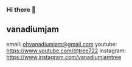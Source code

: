 ### Hi there 👋

<!--
**vanadiumjam/vanadiumjam** is a ✨ _special_ ✨ repository because its `README.md` (this file) appears on your GitHub profile.
Here are some ideas to get you started:

- 🔭 I’m currently working on ...
- 🌱 I’m currently learning ...
- 👯 I’m looking to collaborate on ...
- 🤔 I’m looking for help with ...
- 💬 Ask me about ... ohvanadiumjam@gmail.com
- 📫 How to reach me: ...  ohvanadiumjam@gmail.com
- 😄 Pronouns: ...
- ⚡ Fun fact: ...
-->

## vanadiumjam
email: ohvanadiumjam@gmail.com
youtube: https://www.youtube.com/@tree722
instagram: https://www.instagram.com/vanadiumjamtree


